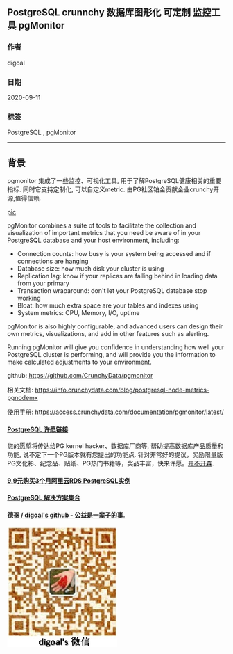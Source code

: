 ## PostgreSQL crunnchy 数据库图形化 可定制 监控工具 pgMonitor       
        
### 作者        
digoal        
        
### 日期        
2020-09-11        
        
### 标签        
PostgreSQL , pgMonitor       
        
----        
        
## 背景       
pgmonitor 集成了一些监控、可视化工具, 用于了解PostgreSQL健康相关的重要指标. 同时它支持定制化, 可以自定义metric. 由PG社区铂金贡献企业crunchy开源,值得信赖.      
    
[pic](20200911_02_pic_001.gif)      
    
pgMonitor combines a suite of tools to facilitate the collection and visualization of important metrics that you need be aware of in your PostgreSQL database and your host environment, including:    
    
- Connection counts: how busy is your system being accessed and if connections are hanging    
- Database size: how much disk your cluster is using    
- Replication lag: know if your replicas are falling behind in loading data from your primary    
- Transaction wraparound: don't let your PostgreSQL database stop working    
- Bloat: how much extra space are your tables and indexes using    
- System metrics: CPU, Memory, I/O, uptime    
    
pgMonitor is also highly configurable, and advanced users can design their own metrics, visualizations, and add in other features such as alerting.    
    
Running pgMonitor will give you confidence in understanding how well your PostgreSQL cluster is performing, and will provide you the information to make calculated adjustments to your environment.    
    
github: https://github.com/CrunchyData/pgmonitor    
  
相关文档: https://info.crunchydata.com/blog/postgresql-node-metrics-pgnodemx  
    
使用手册: https://access.crunchydata.com/documentation/pgmonitor/latest/    
    
    
  
#### [PostgreSQL 许愿链接](https://github.com/digoal/blog/issues/76 "269ac3d1c492e938c0191101c7238216")
您的愿望将传达给PG kernel hacker、数据库厂商等, 帮助提高数据库产品质量和功能, 说不定下一个PG版本就有您提出的功能点. 针对非常好的提议，奖励限量版PG文化衫、纪念品、贴纸、PG热门书籍等，奖品丰富，快来许愿。[开不开森](https://github.com/digoal/blog/issues/76 "269ac3d1c492e938c0191101c7238216").  
  
  
#### [9.9元购买3个月阿里云RDS PostgreSQL实例](https://www.aliyun.com/database/postgresqlactivity "57258f76c37864c6e6d23383d05714ea")
  
  
#### [PostgreSQL 解决方案集合](https://yq.aliyun.com/topic/118 "40cff096e9ed7122c512b35d8561d9c8")
  
  
#### [德哥 / digoal's github - 公益是一辈子的事.](https://github.com/digoal/blog/blob/master/README.md "22709685feb7cab07d30f30387f0a9ae")
  
  
![digoal's wechat](../pic/digoal_weixin.jpg "f7ad92eeba24523fd47a6e1a0e691b59")
  
